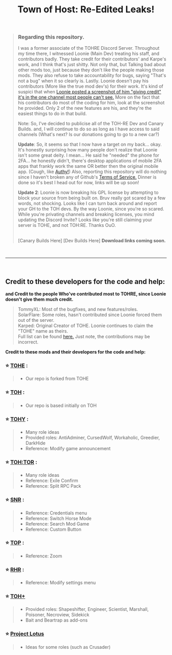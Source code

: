 <h1 align="center">Town of Host: Re-Edited Leaks!</h1>

<br>



<p align="right">
  
> ### Regarding this repository. 
>
> I was a former associate of the TOHRE Discord Server. Throughout my time there, I witnessed Loonie (Main Dev) treating his staff, and contributors badly. They take credit for their contributors' and Karpe's work, and I think that's just shitty. Not only that, but Talking bad about other mods too, just because they don't like the people making those mods. They also refuse to take accountability for bugs, saying "That's not a bug" when it so clearly is. Lastly. Loonie doesn't pay his contributors (More like the true mod dev's) for their work. It's kind of suspici that when [Loonie posted a screenshot of him "giving credit" it's in the one channel most people can't see.](https://media.discordapp.net/attachments/1094353958455222375/1158381530985533601/image.png) More on the fact that his contributors do most of the coding for him, look at the screenshot he provided. Only 2 of the new features are his, and they're the easiest things to do in that build.
>
> Note: So, I've decided to publicise all of the TOH-RE Dev and Canary Builds. and, I will continue to do so as long as I have access to said channels (What's next? Is our donations going to go to a new car?)
>
> **Update**: So, it seems so that I now have a target on my back... okay. It's honestly surprising how many people don't realize that Loonie isn't some great deity. I mean... He said he "needed" the phone for 2FA... he honestly didn't, there's desktop applications of mobile 2FA apps that frankly work the same OR better then the original mobile app. (Cough, like [Authy!](https://authy.com/)) Also, reporting this repository will do nothing since I haven't broken any of Github's [Terms of Service.](https://docs.github.com/en/site-policy/github-terms/github-terms-of-service) Dinner is done so it's best I head out for now, links will be up soon!
>
> **Update 2**: Loonie is now breaking his GPL license by attempting to block your source from being built on. Bruv really got scared by a few words, not shocking. Looks like I can turn back around and report your GH to the TOH devs. By the way Loonie, since you're so scared. While you're privating channels and breaking licenses, you mind updating the Discord Invite? Looks like you're still claiming your server is TOHE, and not TOH:RE. Thanks OuO.
>
> <br> [Canary Builds Here]  [Dev Builds Here] **Download links coming soon.**
<br>
</p>
<p align="center">
</p>

---

<br>



## Credit to these developers for the code and help:
**and Credit to the people Who've contributed most to TOHRE, since Loonie doesn't give them much credit.**
> TommyXL: Most of the bugfixes, and new features/roles. <br>
> SolarFlare: Some roles, hasn't contributed since Loonie forced them out of the server.<br>
> Karped: Original Creator of TOHE. Loonie continues to claim the "TOHE" name as theirs.<br>
> Full list can be found [here.](https://tohre.dev/AboutUs.html#contributor) Just note, the contributions may be incorrect.


**Credit to these mods and their developers for the code and help:**
### :star: [TOHE](https://github.com/KARPED1EM/TownOfHostEdited) :
> 
> - Our repo is forked from TOHE
### :star: [TOH](https://github.com/tukasa0001/TownOfHost) :
> 
> - Our repo is based initially on TOH
> 
### :star: [TOHY](https://github.com/Yumenopai/TownOfHost_Y) :
> 
> - Many role ideas
> - Provided roles: AntiAdminer, CursedWolf, Workaholic, Greedier, DarkHide
> - Reference: Modify game announcement
> 
### :star: [TOH:TOR](https://github.com/music-discussion/TownOfHost-TheOtherRoles) :
> 
> - Many role ideas
> - Reference: Exile Confirm
> - Reference: Split RPC Pack
> 
### :star: [SNR](https://github.com/ykundesu/SuperNewRoles) :
> 
> - Reference: Credentials menu
> - Reference: Switch Horse Mode
> - Reference: Search Mod Game
> - Reference: Custom Button
>
### :star: [TOP](https://github.com/tugaru1975/TownOfPlus) :
> 
> - Reference: Zoom
> 
### :star: [RHR](https://github.com/sansaaaaai/Revolutionary-host-roles) :
> 
> - Reference: Modify settings menu
> 

### :star: [TOH+](https://github.com/SkullCreeper/TownOfHostPlus)
>
> - Provided roles: Shapeshifter, Engineer, Scientist, Marshall, Poisoner, Necroview, Sidekick
> - Bait and Beartrap as add-ons
>

### :star: [Project Lotus](https://github.com/ImaMapleTree/Lotus)
>
> - Ideas for some roles (such as Crusader)
